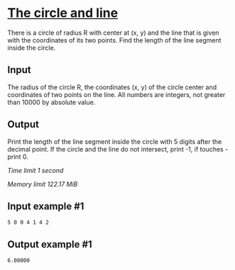 # [The circle and line](https://www.e-olymp.com/ru/contests/8947/problems/77335)

There is a circle of radius R with center at (x, y) and the line that is given with the coordinates of its two points. Find the length of the line segment inside the circle.

## Input

The radius of the circle R, the coordinates (x, y) of the circle center and coordinates of two points on the line. All numbers are integers, not greater than 10000 by absolute value.

## Output

Print the length of the line segment inside the circle with 5 digits after the decimal point. If the circle and the line do not intersect, print -1, if touches - print 0.

_Time limit 1 second_

_Memory limit 122.17 MiB_

## Input example #1
```
5 0 0 4 1 4 2 
```

## Output example #1
```
6.00000
```
